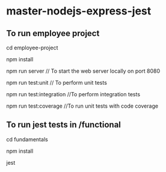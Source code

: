 # master-nodejs-express-jest

## To run employee project

cd employee-project

npm install

npm run server // To start the web server locally on port 8080

npm run test:unit // To perform unit tests

npm run test:integration //To perform integration tests

npm run test:coverage //To run unit tests with code coverage


## To run jest tests in /functional

cd fundamentals

npm install

jest
